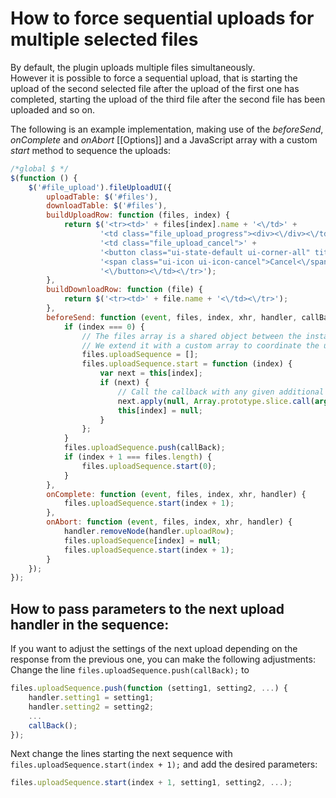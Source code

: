 # How to force sequential uploads for multiple selected files
By default, the plugin uploads multiple files simultaneously.  
However it is possible to force a sequential upload, that is starting the upload of the second selected file after the upload of the first one has completed, starting the upload of the third file after the second file has been uploaded and so on.

The following is an example implementation, making use of the *beforeSend*, *onComplete* and *onAbort* [[Options]] and a JavaScript array with a custom *start* method to sequence the uploads:
```js
/*global $ */
$(function () {
    $('#file_upload').fileUploadUI({
        uploadTable: $('#files'),
        downloadTable: $('#files'),
        buildUploadRow: function (files, index) {
            return $('<tr><td>' + files[index].name + '<\/td>' +
                    '<td class="file_upload_progress"><div><\/div><\/td>' +
                    '<td class="file_upload_cancel">' +
                    '<button class="ui-state-default ui-corner-all" title="Cancel">' +
                    '<span class="ui-icon ui-icon-cancel">Cancel<\/span>' +
                    '<\/button><\/td><\/tr>');
        },
        buildDownloadRow: function (file) {
            return $('<tr><td>' + file.name + '<\/td><\/tr>');
        },
        beforeSend: function (event, files, index, xhr, handler, callBack) {
            if (index === 0) {
                // The files array is a shared object between the instances of an upload selection.
                // We extend it with a custom array to coordinate the upload sequence:
                files.uploadSequence = [];
                files.uploadSequence.start = function (index) {
                    var next = this[index];
                    if (next) {
                        // Call the callback with any given additional arguments:
                        next.apply(null, Array.prototype.slice.call(arguments, 1));
                        this[index] = null;
                    }
                };
            }
            files.uploadSequence.push(callBack);
            if (index + 1 === files.length) {
                files.uploadSequence.start(0);
            }
        },
        onComplete: function (event, files, index, xhr, handler) {
            files.uploadSequence.start(index + 1);
        },
        onAbort: function (event, files, index, xhr, handler) {
            handler.removeNode(handler.uploadRow);
            files.uploadSequence[index] = null;
            files.uploadSequence.start(index + 1);
        }
    });
});
```

## How to pass parameters to the next upload handler in the sequence:
If you want to adjust the settings of the next upload depending on the response from the previous one, you can make the following adjustments:  
Change the line ```files.uploadSequence.push(callBack);``` to
```js
files.uploadSequence.push(function (setting1, setting2, ...) {
    handler.setting1 = setting1;
    handler.setting2 = setting2;
    ...
    callBack();
});
```

Next change the lines starting the next sequence with ```files.uploadSequence.start(index + 1);``` and add the desired parameters:
```js
files.uploadSequence.start(index + 1, setting1, setting2, ...);
```